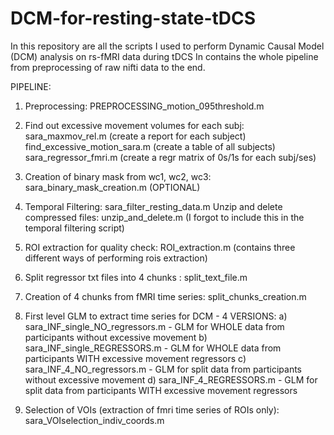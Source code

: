 # DCM-for-resting-state-tDCS

In this repository are all the scripts I used to perform Dynamic Causal Model (DCM) analysis on rs-fMRI data during tDCS
In contains the whole pipeline from preprocessing of raw nifti data to the end.

PIPELINE:

1) Preprocessing: PREPROCESSING_motion_095threshold.m

2) Find out excessive movement volumes for each subj: sara_maxmov_rel.m (create a report for each subject)
                                                      find_excessive_motion_sara.m  (create a table of all subjects)
                                                      sara_regressor_fmri.m  (create a regr matrix of 0s/1s for each subj/ses)

3) Creation of binary mask from wc1, wc2, wc3:    sara_binary_mask_creation.m  (OPTIONAL)

4) Temporal Filtering:                            sara_filter_resting_data.m
  Unzip and delete compressed files: unzip_and_delete.m (I forgot to include this in the temporal filtering script)

5) ROI extraction for quality check:  ROI_extraction.m  (contains three different ways of performing rois extraction)

6) Split regressor txt files into 4 chunks :      split_text_file.m
7) Creation of 4 chunks from fMRI time series:    split_chunks_creation.m

8) First level GLM to extract time series for DCM - 4 VERSIONS:
    a) sara_INF_single_NO_regressors.m  -    GLM for WHOLE data from participants without excessive movement
    b) sara_INF_single_REGRESSORS.m     -    GLM for WHOLE data from participants WITH excessive movement regressors
    c) sara_INF_4_NO_regressors.m      -    GLM for split data from participants without excessive movement
    d) sara_INF_4_REGRESSORS.m         -    GLM for split data from participants WITH excessive movement regressors

9) Selection of VOIs (extraction of fmri time series of ROIs only):   sara_VOIselection_indiv_coords.m
